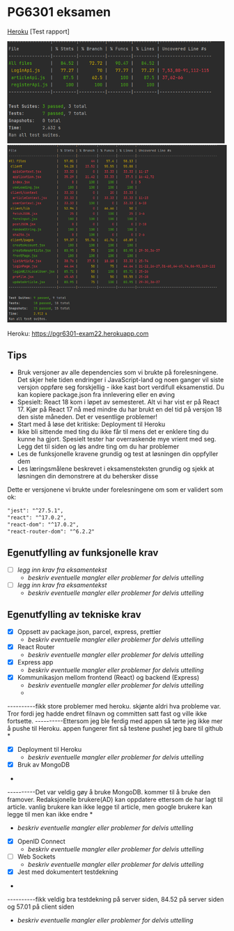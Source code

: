 # PG6301 eksamen <pg63012022>

[Heroku](https://pgr6301-exam22.herokuapp.com)
[Test rapport]

<img src="image/Api.png" width="500">
<img src="image/Client.png" width="650">

Heroku: https://pgr6301-exam22.herokuapp.com

## Tips

* Bruk versjoner av alle dependencies som vi brukte på forelesningene. Det skjer hele tiden endringer i JavaScript-land og noen ganger vil siste versjon oppføre seg forskjellig - ikke kast bort verdifull eksamenstid. Du kan kopiere package.json fra innlevering eller en øving
* Spesielt: React 18 kom i løpet av semesteret. Alt vi har vist er på React 17. Kjør på React 17 nå med mindre du har brukt en del tid på versjon 18 den siste måneden. Det er vesentlige problemer!
* Start med å løse det kritiske: Deployment til Heroku
* Ikke bli sittende med ting du ikke får til mens det er enklere ting du kunne ha gjort. Spesielt tester har overraskende mye vrient med seg. Legg det til siden og løs andre ting om du har problemer
* Les de funksjonelle kravene grundig og test at løsningen din oppfyller dem
* Les læringsmålene beskrevet i eksamensteksten grundig og sjekk at løsningen din demonstrere at du behersker disse

Dette er versjonene vi brukte under forelesningene om som er validert som ok:

```
"jest": "^27.5.1",
"react": "^17.0.2",
"react-dom": "^17.0.2",
"react-router-dom": "^6.2.2"
```


## Egenutfylling av funksjonelle krav

* [ ] *legg inn krav fra eksamentekst*
  * *beskriv eventuelle mangler eller problemer for delvis uttelling*
* [ ] *legg inn krav fra eksamentekst*
  * *beskriv eventuelle mangler eller problemer for delvis uttelling*

## Egenutfylling av tekniske krav

* [x] Oppsett av package.json, parcel, express, prettier
  * *beskriv eventuelle mangler eller problemer for delvis uttelling*
* [x] React Router
  * *beskriv eventuelle mangler eller problemer for delvis uttelling*
* [x] Express app
  * *beskriv eventuelle mangler eller problemer for delvis uttelling*
* [x] Kommunikasjon mellom frontend (React) og backend (Express)
  * *beskriv eventuelle mangler eller problemer for delvis uttelling*
  * 
----------fikk store problemer med heroku. skjønte aldri hva probleme var. Tror fordi jeg hadde endret filnavn og committen satt fast og ville ikke fortsette.
----------Ettersom jeg ble ferdig med appen så tørte jeg ikke mer å pushe til Heroku. appen fungerer fint så testene pushet jeg bare til github
  * 
* [x] Deployment til Heroku
  * *beskriv eventuelle mangler eller problemer for delvis uttelling*
* [x] Bruk av MongoDB
* 
----------Det var veldig gøy å bruke MongoDB. kommer til å bruke den framover. Redaksjonelle brukere(AD) kan oppdatere ettersom de har lagt til article.
          vanlig brukere kan ikke legge til article, men google brukere kan legge til men kan ikke endre
* 
  * *beskriv eventuelle mangler eller problemer for delvis uttelling*
* [x] OpenID Connect
  * *beskriv eventuelle mangler eller problemer for delvis uttelling*
* [ ] Web Sockets
  * *beskriv eventuelle mangler eller problemer for delvis uttelling*
* [x] Jest med dokumentert testdekning
* 
----------fikk veldig bra testdekning på server siden,  84.52 på server siden og 57.01 på client siden

  * *beskriv eventuelle mangler eller problemer for delvis uttelling*
 
